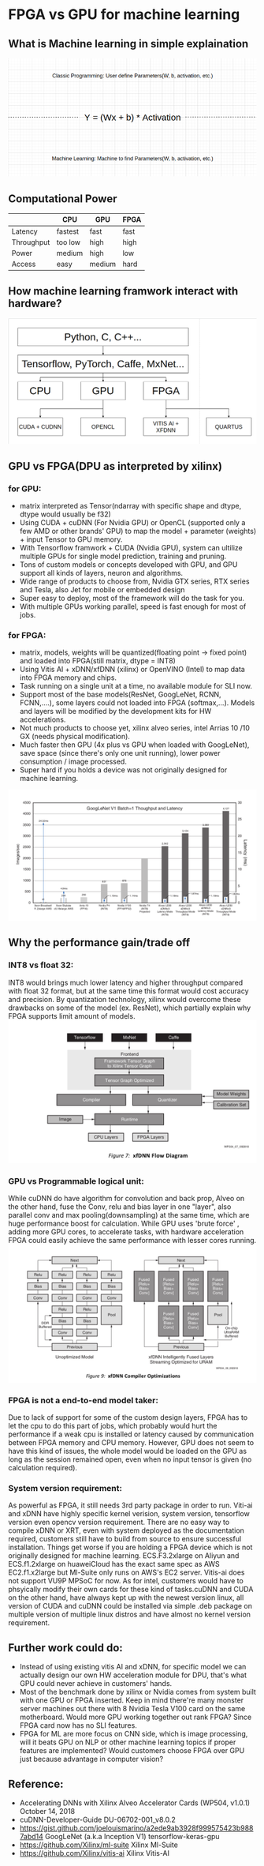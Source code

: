 # FPGA vs GPU for machine learning

## What is Machine learning in simple explaination

![](readme/machinelearning.png)

## Computational Power

|           |   CPU   |   GPU   |   FPGA    |
|-----------|---------|---------|-----------|
| Latency   | fastest |  fast   |   fast    |
| Throughput| too low |  high   |   high    |
| Power     | medium  |  high   |   low     |
| Access    | easy    |  medium |   hard    |


## How machine learning framwork interact with hardware?

![](readme/framework.png)

## GPU vs FPGA(DPU as interpreted by xilinx)

### for GPU:
  - matrix interpreted as Tensor(ndarray with specific shape and dtype, dtype would usually be f32)
  - Using CUDA + cuDNN (For Nvidia GPU) or OpenCL (supported only a few AMD or other brands' GPU) to map the model + parameter (weights) + input Tensor to GPU memory.
  - With Tensorflow framwork + CUDA (Nvidia GPU), system can ultilize multiple GPUs for single model prediction, training and pruning.
  - Tons of custom models or concepts developed with GPU, and GPU support all kinds of layers, neuron and algorithms.
  - Wide range of products to choose from, Nvidia GTX series, RTX series and Tesla, also Jet for mobile or embedded design
  - Super easy to deploy, most of the framework will do the task for you.
  - With multiple GPUs working parallel, speed is fast enough for most of jobs.
### for FPGA:
  - matrix, models, weights will be quantized(floating point -> fixed point) and loaded into FPGA(still matrix, dtype = INT8)
  - Using Vitis AI + xDNN/xfDNN (xilinx) or OpenVINO (Intel) to map data into FPGA memory and chips.
  - Task running on a single unit at a time, no available module for SLI now.
  - Support most of the base models(ResNet, GoogLeNet, RCNN, FCNN,....), some layers could not loaded into FPGA (softmax,...). Models and layers will be modified by the development kits for HW accelerations.
  - Not much products to choose yet, xilinx alveo series, intel Arrias 10 /10 GX (needs physical modification).
  - Much faster then GPU (4x plus vs GPU when loaded with GoogLeNet), save space (since there's only one unit running), lower power consumption / image processed.
  - Super hard if you holds a device was not originally designed for machine learning.
  
![](readme/performance.png)

## Why the performance gain/trade off

### INT8 vs float 32:
  INT8 would brings much lower latency and higher throughput compared with float 32 format, but at the same time this format would cost accuracy and precision. By quantization technology, xilinx would overcome these drawbacks on some of the model (ex. ResNet), which partially explain why FPGA supports limit amount of models.
![](readme/FPGA_arch.png)
  
### GPU vs Programmable logical unit:
  While cuDNN do have algorithm for convolution and back prop, Alveo on the other hand, fuse the Conv, relu and bias layer in one "layer", also parallel conv and max pooling(downsampling) at the same time, which are huge performance boost for calculation. While GPU uses 'brute force' , adding more GPU cores, to accelerate tasks, with hardware acceleration FPGA could easily achieve the same performance with lesser cores running.
![](readme/layer.png)
  
### FPGA is not a end-to-end model taker:
  Due to lack of support for some of the custom design layers, FPGA has to let the cpu to do this part of jobs, which probably would hurt the performance if a weak cpu is installed or latency caused by communication between FPGA memory and CPU memory. However, GPU does not seem to have this kind of issues, the whole model would be loaded on the GPU as long as the session remained open, even when no input tensor is given (no calculation required).

### System version requirement:
  As powerful as FPGA, it still needs 3rd party package in order to run. Viti-ai and xDNN have highly specific kernel verision, system version, tensorflow version even opencv version requirement. There are no easy way to compile xDNN or XRT, even with system deployed as the documentation required, customers still have to build from source to ensure successful installation. Things get worse if you are holding a FPGA device which is not originally designed for machine learning. ECS.F3.2xlarge on Aliyun and ECS.f1.2xlarge on huaweiCloud has the exact same spec as AWS EC2.f1.x2large but Ml-Suite only runs on AWS's EC2 server. Vitis-ai does not support VU9P MPSoC for now.  As for intel, customers would have to phsyically modify their own cards for these kind of tasks.cuDNN and CUDA on the other hand, have always kept up with the newest version linux, all version of CUDA and cuDNN could be installed via simple .deb package on multiple version of multiple linux distros and have almost no kernel version requirement. 
  
## Further work could do:
  - Instead of using existing vitis AI and xDNN, for specific model we can actually design our own HW acceleration module for DPU, that's what GPU could never achieve in customers' hands.
  - Most of the benchmark done by xilinx or Nvidia comes from system built with one GPU or FPGA inserted. Keep in mind there're many monster server machines out there with 8 Nvidia Tesla V100 card on the same motherboard. Would more GPU working together out rank FPGA? Since FPGA card now has no SLI features.
  - FPGA for ML are more focus on CNN side, which is image processing, will it beats GPU on NLP or other machine learning topics if proper features are implemented? Would customers choose FPGA over GPU just because advantage in computer vision?
  
## Reference:

  - Accelerating DNNs with Xilinx Alveo Accelerator Cards (WP504, v1.0.1) October 14, 2018
  - cuDNN-Developer-Guide DU-06702-001_v8.0.2
  - https://gist.github.com/joelouismarino/a2ede9ab3928f999575423b9887abd14 GoogLeNet (a.k.a Inception V1) tensorflow-keras-gpu
  - https://github.com/Xilinx/ml-suite Xilinx Ml-Suite
  - https://github.com/Xilinx/vitis-ai Xilinx Vitis-AI




